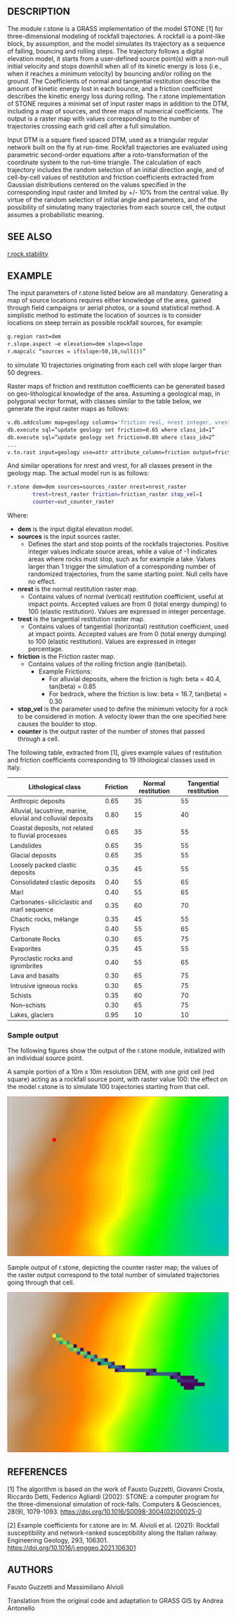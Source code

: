 ## DESCRIPTION

The module r.stone is a GRASS implementation of the model STONE [1] for
three-dimensional modeling of rockfall trajectories. A rockfall is a point-like
block, by assumption, and the model simulates its trajectory as a sequence of
falling, bouncing and rolling steps. The trajectory follows a digital elevation
model, it starts from a user-defined source point(s) with a non-null initial
velocity and stops downhill when all of its kinetic energy is loss (i.e., when
it reaches a minimum velocity) by bouncing and/or rolling on the ground.
The Coefficients of normal and tangential restitution describe the amount
of kinetic energy lost in each bounce, and a friction coefficient describes
the kinetic energy loss during rolling. The r.stone implementation of STONE
requires a minimal set of input raster maps in addition to the DTM, including
a map of sources, and three maps of numerical coefficients. The output is a
raster map with values corresponding to the number of trajectories crossing
each grid cell after a full simulation.

Input DTM is a square fixed spaced DTM, used as a triangular regular network
built on the fly at run-time. Rockfall trajectories are evaluated using
parametric second-order equations after a roto-transformation of the coordinate
system to the run-time triangle. The calculation of each trajectory includes
the random selection of an initial direction angle, and of cell-by-cell values
of restitution and friction coefficients extracted from Gaussian distributions
centered on the values specified in the corresponding input raster and
limited by +/- 10% from the central value. By virtue of the random selection
of initial angle and parameters, and of the possibility of simulating many
trajectories from each source cell, the output assumes a probabilistic
meaning.

## SEE ALSO

[r.rock.stability](
  <https://grass.osgeo.org/grass85/manuals/addons/r.rock.stability.html>)

## EXAMPLE

The input parameters of r.stone listed below are all mandatory. Generating a
map of source locations requires either knowledge of the area, gained through
field campaigns or aerial photos, or a sound statistical method. A simplistic
method to estimate the location of sources is to consider locations on steep
terrain as possible rockfall sources, for example:

```bash
g.region rast=dem
r.slope.aspect –e elevation=dem slope=slope
r.mapcalc “sources = if(slope>50,10,null())”
```

to simulate 10 trajectories originating from each cell with slope larger than
50 degrees.

Raster maps of friction and restitution coefficients can be generated based
on geo-lithological knowledge of the area. Assuming a geological map, in
polygonal vector format, with classes similar to the table below, we generate
the input raster maps as follows:

```bash
v.db.addcolumn map=geology columns='friction real, nrest integer, vrest integer'
db.execute sql=”update geology set friction=0.65 where class_id=1”
db.execute sql=”update geology set friction=0.80 where class_id=2”
...
v.to.rast input=geology use=attr attribute_column=friction output=friction 
```

And similar operations for nrest and vrest, for all classes present in the
geology map. The actual model run is as follows:

```bash
r.stone dem=dem sources=sources_raster nrest=nrest_raster
        trest=trest_raster friction=friction_raster stop_vel=1
        counter=out_counter_raster
```

Where:

* **dem** is the input digital elevation model.
* **sources** is the input sources raster.
  * Defines the start and stop points of the rockfalls trajectories. Positive
    integer values indicate source areas, while a value of -1 indicates areas
    where rocks must stop, such as for example a lake. Values larger than 1
    trigger the simulation of a corresponding number of randomized trajectories,
    from the same starting point. Null cells have no effect.
* **nrest** is the normal restitution raster map.
  * Contains values of normal (vertical) restitution coefficient, useful at
    impact points. Accepted values are from 0 (total energy dumping) to 100
    (elastic restitution). Values are expressed in integer percentage.
* **trest** is the tangential restitution raster map.
  * Contains values of tangential (horizontal) restitution coefficient, used
    at impact points. Accepted values are from 0 (total energy dumping) to 100
    (elastic restitution). Values are expressed in integer percentage.
* **friction** is the Friction raster map.
  * Contains values of the rolling friction angle (tan(beta)).
    * Example Frictions:
      * For alluvial deposits, where the friction is high: beta = 40.4,
        tan(beta) = 0.85
      * For bedrock, where the friction is low: beta = 16.7, tan(beta) = 0.30
* **stop_vel** is the parameter used to define the minimum velocity for a rock
  to be considered in motion. A velocity lower than the one specified here
  causes the boulder to stop.
* **counter** is the output raster of the number of stones that passed through
  a cell.

The following table, extracted from [1], gives example values of restitution
and friction coefficients corresponding to 19 lithological classes used in
Italy.

| Lithological class | Friction | Normal restitution | Tangential restitution |
|--------------------|----------|--------------------|------------------------|
| Anthropic deposits | 0.65 | 35 | 55 |
| Alluvial, lacustrine, marine, eluvial and colluvial deposits |0.80|15|40|
| Coastal deposits, not related to fluvial processes | 0.65 | 35 | 55 |
| Landslides | 0.65 | 35 | 55 |
| Glacial deposits | 0.65 | 35 | 55 |
| Loosely packed clastic deposits | 0.35 | 45 | 55 |
| Consolidated clastic deposits | 0.40 | 55 | 65 |
| Marl | 0.40 | 55 | 65 |
| Carbonates-siliciclastic and marl sequence | 0.35 | 60 | 70 |
| Chaotic rocks, mélange | 0.35 | 45 | 55 |
| Flysch | 0.40 | 55 | 65 |
| Carbonate Rocks | 0.30 | 65 | 75 |
| Evaporites | 0.35 | 45 | 55 |
| Pyroclastic rocks and ignimbrites | 0.40 | 55 | 65 |
| Lava and basalts | 0.30 | 65 | 75 |
| Intrusive igneous rocks | 0.30 | 65 | 75 |
| Schists | 0.35 | 60 | 70 |
| Non–schists | 0.30 | 65 | 75 |
| Lakes, glaciers | 0.95 | 10 | 10 |

### Sample output

The following figures show the output of the r.stone module, initialized with
an individual source point.

A sample portion of a 10m x 10m resolution DEM, with one grid cell (red square)
acting as a rockfall source point, with raster value 100: the effect on the
model r.stone is to simulate 100 trajectories starting from that cell.

![r.stone output](dem_source.png)

Sample output of r.stone, depicting the counter raster map; the values of the
raster output correspond to the total number of simulated trajectories going
through that cell.

![r.stone output](counters.png)

## REFERENCES

[1] The algorithm is based on the work of Fausto Guzzetti, Giovanni Crosta,
Riccardo Detti, Federico Agliardi (2002): STONE: a computer program for the
three-dimensional simulation of rock-falls. Computers & Geosciences, 28(9),
1079-1093. <https://doi.org/10.1016/S0098-3004(02)00025-0>

[2] Example coefficients for r.stone are in: M. Alvioli et al. (2021): Rockfall
susceptibility and network-ranked susceptibility along the Italian railway.
Engineering Geology, 293, 106301.
<https://doi.org/10.1016/j.enggeo.2021.106301>

## AUTHORS

Fausto Guzzetti and Massimiliano Alvioli

Translation from the original code and adaptation to GRASS GIS
by Andrea Antonello
